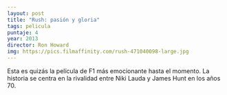 ```yaml
---
layout: post
title: "Rush: pasión y gloria"
tags: pelicula
puntaje: 4
year: 2013
director: Ron Howard
img: https://pics.filmaffinity.com/rush-471040098-large.jpg
---
```


Esta es quizás la película de F1 más emocionante hasta el momento. La historia se centra en la rivalidad entre Niki Lauda y James Hunt en los años 70.
